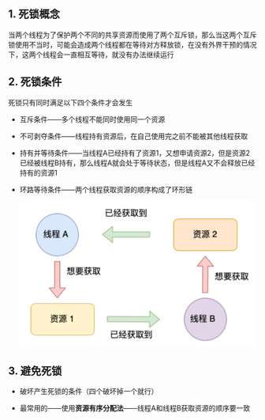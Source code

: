 ## 1. 死锁概念

当两个线程为了保护两个不同的共享资源而使用了两个互斥锁，那么当这两个互斥锁使用不当时，可能会造成两个线程都在等待对方释放锁，在没有外界干预的情况下，这两个线程会一直相互等待，就没有办法继续运行

## 2. 死锁条件

死锁只有同时满足以下四个条件才会发生

* 互斥条件——多个线程不能同时使用同一个资源

* 不可剥夺条件——线程持有资源后，在自己使用完之前不能被其他线程获取

* 持有并等待条件——当线程A已经持有了资源1，又想申请资源2，但是资源2已经被线程B持有，那么线程A就会处于等待状态，但是线程A又不会释放已经持有的资源1

* 环路等待条件——两个线程获取资源的顺序构成了环形链
  
  ![30](p/30.png)

## 3. 避免死锁

* 破坏产生死锁的条件（四个破坏掉一个就行）

* 最常用的——使用**资源有序分配法**——线程A和线程B获取资源的顺序要一致